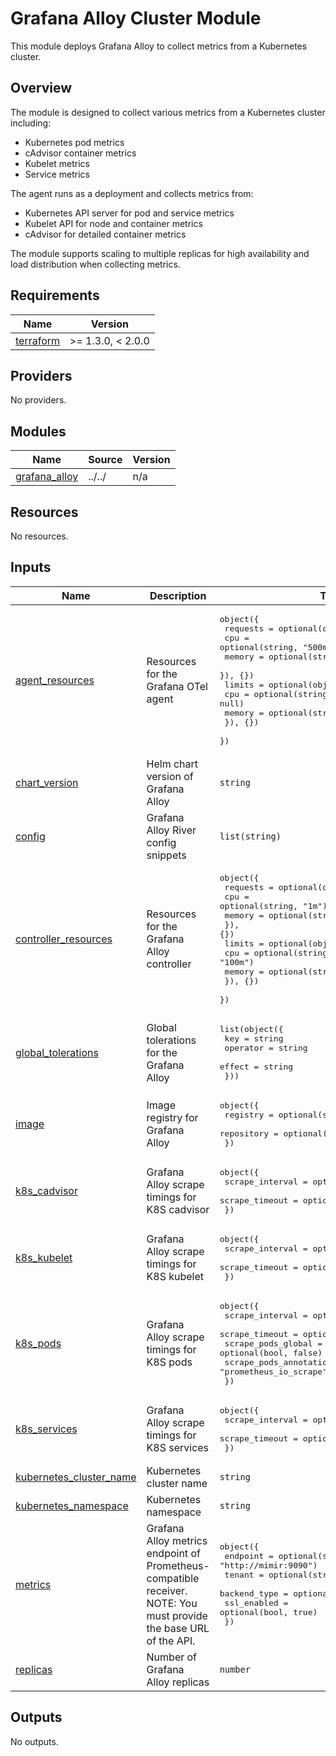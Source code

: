 # Grafana Alloy Cluster Module

This module deploys Grafana Alloy to collect metrics from a Kubernetes cluster.

## Overview

The module is designed to collect various metrics from a Kubernetes cluster including:

- Kubernetes pod metrics
- cAdvisor container metrics  
- Kubelet metrics
- Service metrics

The agent runs as a deployment and collects metrics from:

- Kubernetes API server for pod and service metrics
- Kubelet API for node and container metrics 
- cAdvisor for detailed container metrics

The module supports scaling to multiple replicas for high availability and load distribution when collecting metrics.

<!-- BEGIN_TF_DOCS -->
## Requirements

| Name | Version |
|------|---------|
| <a name="requirement_terraform"></a> [terraform](#requirement\_terraform) | >= 1.3.0, < 2.0.0 |

## Providers

No providers.

## Modules

| Name | Source | Version |
|------|--------|---------|
| <a name="module_grafana_alloy"></a> [grafana\_alloy](#module\_grafana\_alloy) | ../../ | n/a |

## Resources

No resources.

## Inputs

| Name | Description | Type | Default | Required |
|------|-------------|------|---------|:--------:|
| <a name="input_agent_resources"></a> [agent\_resources](#input\_agent\_resources) | Resources for the Grafana OTel agent | <pre>object({<br/>    requests = optional(object({<br/>      cpu    = optional(string, "500m")<br/>      memory = optional(string, "512Mi")<br/>    }), {})<br/>    limits = optional(object({<br/>      cpu    = optional(string, null)<br/>      memory = optional(string, null)<br/>    }), {})<br/>  })</pre> | `{}` | no |
| <a name="input_chart_version"></a> [chart\_version](#input\_chart\_version) | Helm chart version of Grafana Alloy | `string` | `"1.0.2"` | no |
| <a name="input_config"></a> [config](#input\_config) | Grafana Alloy River config snippets | `list(string)` | `[]` | no |
| <a name="input_controller_resources"></a> [controller\_resources](#input\_controller\_resources) | Resources for the Grafana Alloy controller | <pre>object({<br/>    requests = optional(object({<br/>      cpu    = optional(string, "1m")<br/>      memory = optional(string, "5Mi")<br/>    }), {})<br/>    limits = optional(object({<br/>      cpu    = optional(string, "100m")<br/>      memory = optional(string, "50Mi")<br/>    }), {})<br/>  })</pre> | `{}` | no |
| <a name="input_global_tolerations"></a> [global\_tolerations](#input\_global\_tolerations) | Global tolerations for the Grafana Alloy | <pre>list(object({<br/>    key      = string<br/>    operator = string<br/>    effect   = string<br/>  }))</pre> | `[]` | no |
| <a name="input_image"></a> [image](#input\_image) | Image registry for Grafana Alloy | <pre>object({<br/>    registry   = optional(string, "docker.io")<br/>    repository = optional(string, "grafana/alloy")<br/>  })</pre> | `{}` | no |
| <a name="input_k8s_cadvisor"></a> [k8s\_cadvisor](#input\_k8s\_cadvisor) | Grafana Alloy scrape timings for K8S cadvisor | <pre>object({<br/>    scrape_interval = optional(string, "1m")<br/>    scrape_timeout  = optional(string, "30s")<br/>  })</pre> | `{}` | no |
| <a name="input_k8s_kubelet"></a> [k8s\_kubelet](#input\_k8s\_kubelet) | Grafana Alloy scrape timings for K8S kubelet | <pre>object({<br/>    scrape_interval = optional(string, "1m")<br/>    scrape_timeout  = optional(string, "30s")<br/>  })</pre> | `{}` | no |
| <a name="input_k8s_pods"></a> [k8s\_pods](#input\_k8s\_pods) | Grafana Alloy scrape timings for K8S pods | <pre>object({<br/>    scrape_interval        = optional(string, "1m")<br/>    scrape_timeout         = optional(string, "30s")<br/>    scrape_pods_global     = optional(bool, false)<br/>    scrape_pods_annotation = optional(string, "prometheus_io_scrape")<br/>  })</pre> | `{}` | no |
| <a name="input_k8s_services"></a> [k8s\_services](#input\_k8s\_services) | Grafana Alloy scrape timings for K8S services | <pre>object({<br/>    scrape_interval = optional(string, "1m")<br/>    scrape_timeout  = optional(string, "30s")<br/>  })</pre> | `{}` | no |
| <a name="input_kubernetes_cluster_name"></a> [kubernetes\_cluster\_name](#input\_kubernetes\_cluster\_name) | Kubernetes cluster name | `string` | n/a | yes |
| <a name="input_kubernetes_namespace"></a> [kubernetes\_namespace](#input\_kubernetes\_namespace) | Kubernetes namespace | `string` | n/a | yes |
| <a name="input_metrics"></a> [metrics](#input\_metrics) | Grafana Alloy metrics endpoint of Prometheus-compatible receiver. NOTE: You must provide the base URL of the API. | <pre>object({<br/>    endpoint     = optional(string, "http://mimir:9090")<br/>    tenant       = optional(string, "default")<br/>    backend_type = optional(string, "mimir")<br/>    ssl_enabled  = optional(bool, true)<br/>  })</pre> | `{}` | no |
| <a name="input_replicas"></a> [replicas](#input\_replicas) | Number of Grafana Alloy replicas | `number` | `1` | no |

## Outputs

No outputs.
<!-- END_TF_DOCS -->
